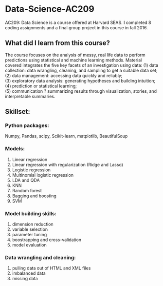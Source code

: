 # Data-Science-AC209
AC209: Data Science is a course offered at Harvard SEAS. I completed 8 coding assignments and a final group project in this course in fall 2016.
## What did I learn from this course?
The course focuses on the analysis of messy, real life data to perform predictions using statistical and machine learning methods. Material covered integrates the five key facets of an investigation using data: (1) data collection: data wrangling, cleaning, and sampling to get a suitable data set;   
(2) data management: accessing data quickly and reliably;   
(3) exploratory data analysis: generating hypotheses and building intuition;   
(4) prediction or statistical learning;   
(5) communication ? summarizing results through visualization, stories, and interpretable summaries.

## Skillset:
### Python packages:
Numpy, Pandas, scipy, Scikit-learn, matplotlib, BeautifulSoup
### Models:   
1. Linear regression
2. Linear regression with regularization (Ridge and Lasso)
3. Logistic regression
4. Multinomial logistic regression
5. LDA and QDA
6. KNN
7. Random forest
8. Bagging and boosting
9. SVM
### Model building skills:
1. dimension reduction 
2. variable selection
3. parameter tuning
4. boostrapping and cross-validation
5. model evaluation
### Data wrangling and cleaning:
1. pulling data out of HTML and XML files
2. imbalanced data
3. missing data